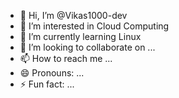 - 👋 Hi, I’m @Vikas1000-dev
- 👀 I’m interested in Cloud Computing
- 🌱 I’m currently learning Linux
- 💞️ I’m looking to collaborate on ...
- 📫 How to reach me ...
- 😄 Pronouns: ...
- ⚡ Fun fact: ...

<!---
Vikas1000-dev/Vikas1000-dev is a ✨ special ✨ repository because its `README.md` (this file) appears on your GitHub profile.
You can click the Preview link to take a look at your changes.
--->

